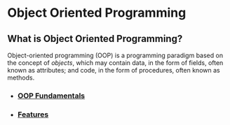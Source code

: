# Object Oriented Programming


## What is Object Oriented Programming?
   Object-oriented programming (OOP) is a programming paradigm based on the concept of *objects*, which may contain data, in the form of fields, often known as attributes; and code, in the form of procedures, often known as methods.

- ### [OOP Fundamentals](./Fundamentals)
- ### [Features](./Features/)


  

  


  


  



  